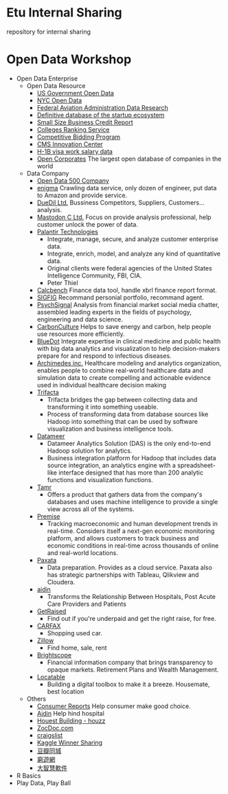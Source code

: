 # Etu Internal Sharing

repository for internal sharing

# Open Data Workshop

- Open Data Enterprise
  - Open Data Resource
    - [US Government Open Data](https://www.data.gov)
    - [NYC Open Data](https://data.cityofnewyork.us)
    - [Federal Aviation Administration Data Research](http://www.faa.gov/data_research/)
    - [Definitive database of the startup ecosystem](https://www.crunchbase.com)
    - [Small Size Business Credit Report](http://www.dnb.com/offers/check-credit-free-business-credit-report.html#.VLXBvVu5C1v)
    - [Colleges Ranking Service](http://colleges.usnews.rankingsandreviews.com/best-colleges)
    - [Competitive Bidding Program](http://www.medicare.gov/what-medicare-covers/part-b/competitive-bidding-program.html)
    - [CMS Innovation Center](http://innovation.cms.gov/Data-and-Reports/index.html)
    - [H-1B visa work salary data](http://www.myvisajobs.com)
    - [Open Corporates](https://opencorporates.com) The largest open database of companies in the world
  - Data Company
    - [Open Data 500 Company](http://www.opendata500.com/us/list/)
    - [enigma](http://enigma.io) Crawling data service, only dozen of engineer, put data to Amazon and provide service.
    - [DueDil Ltd.](https://www.duedil.com) Bussiness Competitors, Suppliers, Customers... analysis.
    - [Mastodon C Ltd.](http://www.mastodonc.com) Focus on provide analysis professional, help customer unlock the power of data.
    - [Palantir Technologies](https://www.palantir.com) 
      - Integrate, manage, secure, and analyze customer enterprise data. 
      - Integrate, enrich, model, and analyze any kind of quantitative data.
      - Original clients were federal agencies of the United States Intelligence Community, FBI, CIA.
      - Peter Thiel
    - [Calcbench](https://www.calcbench.com/home/recentfilings) Finance data tool, handle xbrl finance report format.
    - [SIGFIG](https://www.sigfig.com/site/#/home) Recommand personial portfolio, recommand agent.
    - [PsychSignal](https://psychsignal.com) Analysis from financial market social media chatter, assembled leading experts in the fields of psychology, engineering and data science.
    - [CarbonCulture](https://platform.carbonculture.net/landing/) Helps to save energy and carbon, help people use resources more efficiently.
    - [BlueDot](http://bluedot.global) Integrate expertise in clinical medicine and public health with big data analytics and visualization to help decision-makers prepare for and respond to infectious diseases.
    - [Archimedes inc.](http://archimedesmodel.com) Healthcare modeling and analytics organization, enables people to combine real-world healthcare data and simulation data to create compelling and actionable evidence used in individual healthcare decision making
    - [Trifacta](http://www.trifacta.com/technology/)
      - Trifacta bridges the gap between collecting data and transforming it into something useable.
      - Process of transforming data from database sources like Hadoop into something that can be used by software visualization and business intelligence tools.
    - [Datameer](http://www.datameer.com/index-h.html)
      - Datameer Analytics Solution (DAS) is the only end-to-end Hadoop solution for analytics.
      - Business integration platform for Hadoop that includes data source integration, an analytics engine with a spreadsheet-like interface designed that has more than 200 analytic functions and visualization functions.
    - [Tamr](http://www.tamr.com/)
      - Offers a product that gathers data from the company's databases and uses machine intelligence to provide a single view across all of the systems.
    - [Premise ](http://www.premise.com/)
      - Tracking macroeconomic and human development trends in real-time. Considers itself a next-gen economic monitoring platform, and allows customers to track business and economic conditions in real-time across thousands of online and real-world locations.
    - [Paxata](http://www.paxata.com/)
      - Data preparation. Provides as a cloud service. Paxata also has strategic partnerships with Tableau, Qlikview and Cloudera.
    - [aidin](http://www.myaidin.com)
      - Transforms the Relationship Between Hospitals, Post Acute Care Providers and Patients
    - [GetRaised](https://getraised.com)
      - Find out if you're underpaid and get the right raise, for free.
    - [CARFAX](http://www.carfax.com/)
      - Shopping used car.
    - [Zillow](http://www.zillow.com)
      - Find home, sale, rent
    - [Brightscope](http://www.brightscope.com)
      - Financial information company that brings transparency to opaque markets. Retirement Plans and Wealth Management.
    - [Locatable](https://www.locatable.com)
      - Building a digital toolbox to make it a breeze. Housemate, best location
  - Others
    - [Consumer Reports](http://www.consumerreports.org/cro/about-us/index.htm) Help consumer make good choice.
    - [Aidin](http://www.myaidin.com) Help hind hospital
    - [Houest Building - houzz](http://www.houzz.com/pro/gbkhoury1/liberty-building-contractors-pty-ltd)
    - [ZocDoc.com](http://www.zocdoc.com)
    - [craigslist](http://craigslist.com)
    - [Kaggle Winner Sharing](http://blog.kaggle.com)
    - [豆瓣同城](http://www.douban.com/location/people/85496374/)
    - [窮遊網](http://www.qyer.com)
    - [大智慧軟件](http://www.gw.com.cn)
- R Basics
- Play Data, Play Ball
